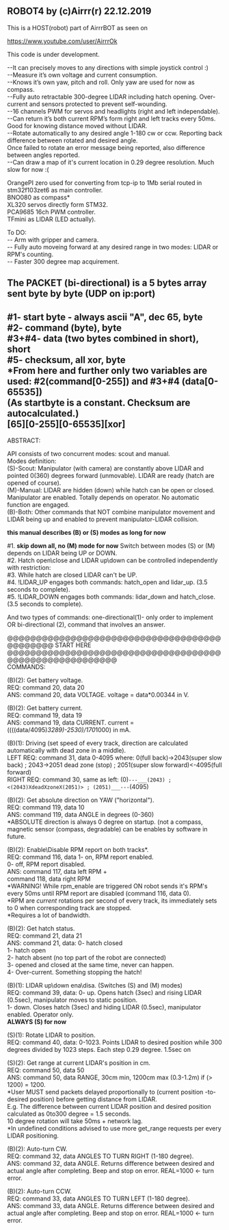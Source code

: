 ## ROBOT4 by (c)Airrr(r) 22.12.2019  
  
This is a HOST(robot) part of AirrrBOT as seen on  
  
https://www.youtube.com/user/AirrrOk  
  
This code is under development.  
  
  
  
--It can precisely moves to any directions with simple joystick control :)  
--Measure it’s own voltage and current consumption.  
--Knows it’s own yaw, pitch and roll. Only yaw are used for now as compass.  
--Fully auto retractable 300-degree LIDAR including hatch opening. Over-current and sensors protected to prevent self-wounding.  
--16 channels PWM for servos and headlights (right and left independable).  
--Can return it’s both current RPM’s form right and left tracks every 50ms. Good for knowing distance moved without LIDAR.  
--Rotate automatically to any desired angle 1-180 cw or ccw. Reporting back difference between rotated and desired angle.  
  Once failed to rotate an error message being reported, also difference between angles reported.  
--Can draw a map of it's current location in 0.29 degree resolution. Much slow for now :(  
  
OrangePI zero used for converting from tcp-ip to 1Mb serial routed in stm32f103zet6 as main controller.  
BNO080 as compass*  
XL320 servos directly form STM32.  
PCA9685 16ch PWM controller.  
TFmini as LIDAR (LED actually).  
  
To DO:  
-- Arm with gripper and camera.  
-- Fully auto moveing forward at any desired range in two modes: LIDAR or RPM's counting.  
-- Faster 300 degree map acquirement.  
  
  
  
The PACKET (bi-directional) is a 5 bytes array sent byte by byte (UDP on ip:port)  
---------------------------------------------  
#1-    start byte - always ascii "A", dec 65, byte  
#2-    command (byte), byte  
#3+#4- data (two bytes combined in short), short  
#5-    checksum, all xor, byte  
*From here and further only two variables are used: #2(command[0-255]) and #3+#4 (data[0-65535])  
(As startbyte is a constant. Checksum are autocalculated.)  
[65][0-255][0-65535][xor]  
---------------------------------------------  
ABSTRACT:  
   
API consists of two concurrent modes: scout and manual.  
Modes definition:  
(S)-Scout:  Manipulator (with camera) are constantly above LIDAR and pointed 0(360) degrees forward (unmovable). LIDAR are ready (hatch are opened of course).  
(M)-Manual: LIDAR are hidden (down) while hatch can be open or closed. Manipulator are enabled. Totally depends on operator. No automatic function are engaged.  
(B)-Both:   Other commands that NOT combine manipulator movement and LIDAR being up and enabled to prevent manipulator-LIDAR collision.  
  
******this manual describes (B) or (S) modes as long for now******  
  
#1. ******skip down all, no (M) mode for now****** Switch between modes (S) or (M) depends on LIDAR being UP or DOWN.  
#2. Hatch open\close and LIDAR up\down can be controlled independently with restriction:  
#3. While hatch are closed LIDAR can't be UP.  
#4. !LIDAR_UP   engages both commands: hatch_open and lidar_up. (3.5 seconds to complete).  
#5. !LIDAR_DOWN engages both commands: lidar_down and hatch_close. (3.5 seconds to complete).  
  
  
And two types of commands: one-directional(1)- only order to implement OR bi-directional (2), command that involves an answer.  
  
@@@@@@@@@@@@@@@@@@@@@@@@@@@@@@@@@@@@@@@@@@@@@ START HERE @@@@@@@@@@@@@@@@@@@@@@@@@@@@@@@@@@@@@@@@@@@@@@@@@@@@@@@@  
COMMANDS:  
  
(B)(2): Get battery voltage.  
  REQ: command 20, data 20  
  ANS: command 20, data VOLTAGE. voltage = data*0.00344 in V.  
  
(B)(2): Get battery current.  
  REQ: command 19, data 19  
  ANS: command 19, data CURRENT. current = ((((data/4095)*3289)-2530)/170*1000) in mA.  
  
(B)(1): Driving (set speed of every track, direction are calculated automatically with dead zone in a middle).  
  LEFT  REQ: command 31, data 0-4095 where: 0(full back)->2043(super slow back) ; 2043->2051 dead zone (stop) ; 2051(super slow forward)<-4095(full forward)  
  RIGHT REQ: command 30, same as left: (0)````---___(2043) ; <(2043)XdeadXzoneX(2051)> ; (2051)___---````(4095)  
  
(B)(2): Get absolute direction on YAW ("horizontal").  
  REQ: command 119, data 10  
  ANS: command 119, data ANGLE in degrees (0-360)  
 *ABSOLUTE direction is always 0 degree on startup. (not a compass, magnetic sensor (compass, degradable) can be enables by software in future.  
  
(B)(2): Enable\Disable RPM report on both tracks*.  
  REQ: command 116, data 1- on,  RPM report enabled.  
						  0- off, RPM report disabled.  
  ANS: command 117, data left RPM +  
       command 118, data right RPM  
 *WARNING! While rpm_enable are triggered ON robot sends it's RPM's every 50ms until RPM report are disabled (command 116, data 0).  
 *RPM are _current_ rotations per second of every track, its immediately sets to 0 when corresponding track are stopped.  
 *Requires a lot of bandwidth.  
  
(B)(2): Get hatch status.  
  REQ: command 21, data 21  
  ANS: command 21, data:  0- hatch closed  
						  1- hatch open  
						  2- hatch absent (no top part of the robot are connected)  
						  3- opened and closed at the same time, never can happen.  
						  4- Over-current. Something stopping the hatch!  
  
(B)(1): LIDAR up\down ena\disa. (Switches (S) and (M) modes)  
  REQ: command 39, data: 0- up.   Opens hatch (3sec) and rising LIDAR (0.5sec), manipulator moves to static position.  
						  1- down. Closes hatch (3sec) and hiding LIDAR (0.5sec), manipulator enabled. Operator only.  
 ******ALWAYS (S) for now******  
  
   
(S)(1): Rotate LIDAR to position.  
  REQ: command 40, data: 0-1023. Points LIDAR to desired position while 300 degrees divided by 1023 steps. Each step 0.29 degree. 1.5sec on  
  
(S)(2): Get range at current LIDAR's position in cm.  
  REQ: command 50, data 50  
  ANS: command 50, data RANGE, 30cm min, 1200cm max (0.3-1.2m) if (> 1200) = 1200.  
*User MUST send packets delayed proportionally to (current position -to- desired position) before getting distance from LIDAR.  
 E.g. The difference between current LIDAR position and desired position calculated as 0to300 degree = 1.5 seconds.  
 10 degree rotation will take 50ms + network lag.  
*In undefined conditions advised to use more get_range requests per every LIDAR positioning.  
  
(B)(2): Auto-turn CW.  
  REQ: command 32, data ANGLES TO TURN RIGHT (1-180 degree).  
  ANS: command 32, data ANGLE. Returns difference between desired and actual angle after completing. Beep and stop on error. REAL=1000 <- turn error.  
  
(B)(2): Auto-turn CCW.  
  REQ: command 33, data ANGLES TO TURN LEFT (1-180 degree).  
  ANS: command 33, data ANGLE. Returns difference between desired and actual angle after completing. Beep and stop on error. REAL=1000 <- turn error.  
